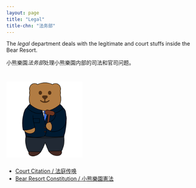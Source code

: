 ```yaml
---
layout: page
title: "Legal"
title-chn: "法务部"
---
```


The *legal* department deals with the legitimate and court stuffs inside the Bear Resort.

小熊樂園*法务部*处理小熊樂園内部的司法和官司问题。

# <img src="/logos/legal.gif" height="200"><br>

- [Court Citation / 法庭传唤](BR-citation.pdf)
- [Bear Resort Constitution / 小熊樂園憲法](constitution.html)